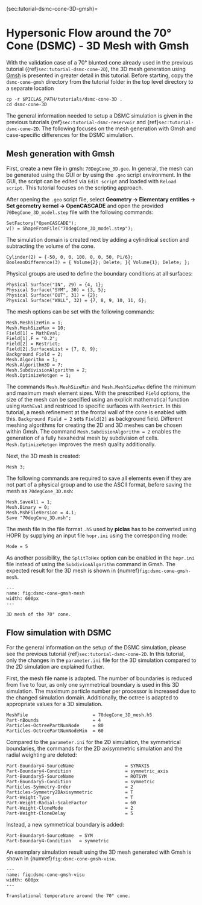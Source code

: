 (sec:tutorial-dsmc-cone-3D-gmsh)=
# Hypersonic Flow around the 70° Cone (DSMC) - 3D Mesh with Gmsh

With the validation case of a 70° blunted cone already used in the previous tutorial ({ref}`sec:tutorial-dsmc-cone-2D`), the 3D mesh generation using [Gmsh](https://gmsh.info/) is presented in greater detail in this tutorial.
Before starting, copy the `dsmc-cone-gmsh` directory from the tutorial folder in the top level directory to a separate location

    cp -r $PICLAS_PATH/tutorials/dsmc-cone-3D .
    cd dsmc-cone-3D

The general information needed to setup a DSMC simulation is given in the previous tutorials {ref}`sec:tutorial-dsmc-reservoir` and {ref}`sec:tutorial-dsmc-cone-2D`. The following focuses on the mesh generation with Gmsh and case-specific differences for the DSMC simulation.

## Mesh generation with Gmsh

First, create a new file in gmsh: `70DegCone_3D.geo`. In general, the mesh can be generated using the GUI or by using the `.geo` script environment. In the GUI, the script can be edited via `Edit script` and loaded with `Reload script`. This tutorial focuses on the scripting approach.

After opening the `.geo` script file, select **Geometry &rarr; Elementary entities &rarr; Set geometry kernel &rarr; OpenCASCADE** and open the provided `70DegCone_3D_model.step` file with the following commands:

    SetFactory("OpenCASCADE");
    v() = ShapeFromFile("70degCone_3D_model.step");

The simulation domain is created next by adding a cylindrical section and subtracting the volume of the cone.

    Cylinder(2) = {-50, 0, 0, 100, 0, 0, 50, Pi/6};
    BooleanDifference(3) = { Volume{2}; Delete; }{ Volume{1}; Delete; };

Physical groups are used to define the boundary conditions at all surfaces:

    Physical Surface("IN", 29) = {4, 1};
    Physical Surface("SYM", 30) = {3, 5};
    Physical Surface("OUT", 31) = {2};
    Physical Surface("WALL", 32) = {7, 8, 9, 10, 11, 6};

The mesh options can be set with the following commands:

    Mesh.MeshSizeMin = 1;
    Mesh.MeshSizeMax = 10;
    Field[1] = MathEval;
    Field[1].F = "0.2";
    Field[2] = Restrict;
    Field[2].SurfacesList = {7, 8, 9};
    Background Field = 2;
    Mesh.Algorithm = 1;
    Mesh.Algorithm3D = 7;
    Mesh.SubdivisionAlgorithm = 2;
    Mesh.OptimizeNetgen = 1;

The commands `Mesh.MeshSizeMin` and `Mesh.MeshSizeMax` define the minimum and maximum mesh element sizes. With the prescribed `Field` options, the size of the mesh can be specified using an explicit mathematical function using `MathEval` and restriced to specific surfaces with `Restrict`. In this tutorial, a mesh refinement at the frontal wall of the cone is enabled with this. `Background Field = 2` sets `Field[2]` as background field.
Different meshing algorithms for creating the 2D and 3D meshes can be chosen within Gmsh. The command `Mesh.SubdisionAlgorithm = 2` enables the generation of a fully hexahedral mesh by subdivision of cells.
`Mesh.OptimizeNetgen` improves the mesh quality additionally.

Next, the 3D mesh is created:

    Mesh 3;

The following commands are required to save all elements even if they are not part of a physical group and to use the ASCII format, before saving the mesh as `70degCone_3D.msh`:

    Mesh.SaveAll = 1;
    Mesh.Binary = 0;
    Mesh.MshFileVersion = 4.1;
    Save "70degCone_3D.msh";

The mesh file in the file format `.h5` used by **piclas** has to be converted using HOPR by supplying an input file `hopr.ini` using the corresponding mode:

    Mode = 5

As another possibility, the `SplitToHex` option can be enabled in the `hopr.ini` file instead of using the `SubdivionAlgorithm` command in Gmsh. The expected result for the 3D mesh is shown in {numref}`fig:dsmc-cone-gmsh-mesh`.

```{figure} mesh/dsmc-cone-gmsh-mesh.jpg
---
name: fig:dsmc-cone-gmsh-mesh
width: 600px
---

3D mesh of the 70° cone.
```

## Flow simulation with DSMC

For the general information on the setup of the DSMC simulation, please see the previous tutorial {ref}`sec:tutorial-dsmc-cone-2D`. In this tutorial, only the changes in the `parameter.ini` file for the 3D simulation compared to the 2D simulation are explained further.

First, the mesh file name is adapted. The number of boundaries is reduced from five to four, as only one symmetrical boundary is used in this 3D simulation. The maximum particle number per processor is increased due to the changed simulation domain. Additionally, the octree is adapted to appropriate values for a 3D simulation.

    MeshFile                        = 70degCone_3D_mesh.h5
    Part-nBounds                    = 4
    Particles-OctreePartNumNode     = 80
    Particles-OctreePartNumNodeMin  = 60

Compared to the `parameter.ini` for the 2D simulation, the symmetrical boundaries, the commands for the 2D axisymmetric simulation and the radial weighting are deleted:

    Part-Boundary4-SourceName                   = SYMAXIS
    Part-Boundary4-Condition                    = symmetric_axis
    Part-Boundary5-SourceName                   = ROTSYM
    Part-Boundary5-Condition                    = symmetric
    Particles-Symmetry-Order                    = 2
    Particles-Symmetry2DAxisymmetric            = T
    Part-Weight-Type                            = T
    Part-Weight-Radial-ScaleFactor              = 60
    Part-Weight-CloneMode                       = 2
    Part-Weight-CloneDelay                      = 5

Instead, a new symmetrical boundary is added:

    Part-Boundary4-SourceName  = SYM
    Part-Boundary4-Condition   = symmetric

An exemplary simulation result using the 3D mesh generated with Gmsh is shown in {numref}`fig:dsmc-cone-gmsh-visu`.

```{figure} results/dsmc-cone-gmsh-visu.jpg
---
name: fig:dsmc-cone-gmsh-visu
width: 600px
---

Translational temperature around the 70° cone.
```